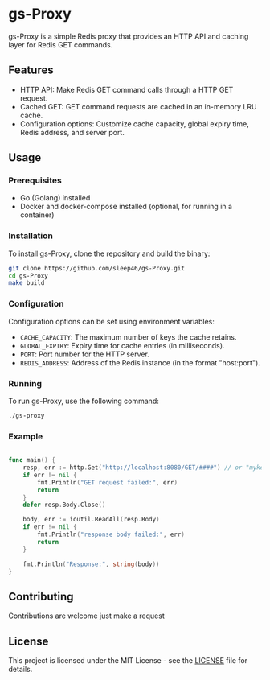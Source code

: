 
# gs-Proxy

gs-Proxy is a simple Redis proxy that provides an HTTP API and caching layer for Redis GET commands.

## Features

- HTTP API: Make Redis GET command calls through a HTTP GET request.
- Cached GET: GET command requests are cached in an in-memory LRU cache.
- Configuration options: Customize cache capacity, global expiry time, Redis address, and server port.

## Usage

### Prerequisites

- Go (Golang) installed
- Docker and docker-compose installed (optional, for running in a container)

### Installation

To install gs-Proxy, clone the repository and build the binary:

```bash
git clone https://github.com/sleep46/gs-Proxy.git
cd gs-Proxy
make build
```

### Configuration

Configuration options can be set using environment variables:

- `CACHE_CAPACITY`: The maximum number of keys the cache retains.
- `GLOBAL_EXPIRY`: Expiry time for cache entries (in milliseconds).
- `PORT`: Port number for the HTTP server.
- `REDIS_ADDRESS`: Address of the Redis instance (in the format "host:port").

### Running

To run gs-Proxy, use the following command:

```bash
./gs-proxy
```

### Example

```go

func main() {
    resp, err := http.Get("http://localhost:8080/GET/####") // or "mykey"
    if err != nil {
        fmt.Println("GET request failed:", err)
        return
    }
    defer resp.Body.Close()

    body, err := ioutil.ReadAll(resp.Body)
    if err != nil {
        fmt.Println("response body failed:", err)
        return
    }

    fmt.Println("Response:", string(body))
}
```

## Contributing

Contributions are welcome just make a request

## License

This project is licensed under the MIT License - see the [LICENSE](LICENSE) file for details.

